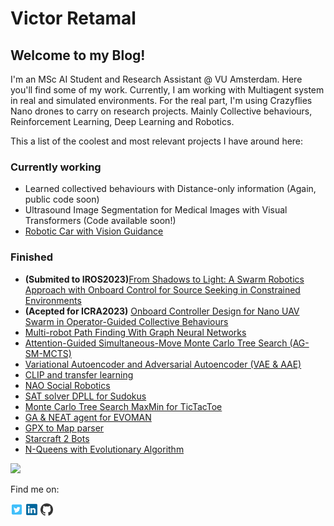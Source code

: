 # Victor Retamal

## **Welcome to my Blog!**

I'm an MSc AI Student and Research Assistant @ VU Amsterdam. 
Here you'll find some of my work. Currently, I am working with Multiagent system in real and simulated environments. For the real part, I'm using Crazyflies Nano drones to carry on research projects. Mainly Collective behaviours, Reinforcement Learning, Deep Learning and Robotics.


This a list of the coolest and most relevant projects I have around here:

### **Currently working**

- Learned collectived behaviours with Distance-only information (Again, public code soon)
- Ultrasound Image Segmentation for Medical Images with Visual Transformers (Code available soon!)
- [Robotic Car with Vision Guidance](https://github.com/RetamalVictor/robot-car)

### **Finished**

- **(Submited to IROS2023)**[From Shadows to Light: A Swarm Robotics Approach with Onboard Control for Source Seeking in Constrained Environments](https://github.com/tugayalperen/IROS23gradfollower)
- **(Acepted for ICRA2023)** [Onboard Controller Design for Nano UAV Swarm in Operator-Guided Collective Behaviours](https://github.com/RetamalVictor/crazyflie-firmware-VU)
- [Multi-robot Path Finding With Graph Neural Networks](https://github.com/RetamalVictor/MAPF-GNN)
- [Attention-Guided Simultaneous-Move Monte Carlo Tree Search (AG-SM-MCTS)](https://github.com/RetamalVictor/A3C-Attention-for-Simultaneous-game)
- [Variational Autoencoder and Adversarial Autoencoder (VAE & AAE)](https://github.com/RetamalVictor/uvadlc_practicals_2022/tree/main/VAE_and_AAE)
- [CLIP and transfer learning](https://github.com/RetamalVictor/uvadlc_practicals_2022/tree/main/CLIP_and_transferLearning)
- [NAO Social Robotics](https://github.com/RetamalVictor/NAO-Robot-Social-interations)
- [SAT solver DPLL for Sudokus](https://github.com/RetamalVictor/SAT_Solver)
- [Monte Carlo Tree Search MaxMin for TicTacToe](https://github.com/RetamalVictor/MCTS_TicTacToe)
- [GA & NEAT agent for EVOMAN](https://github.com/RetamalVictor/Genetic-Algorithm-and-NEAT-generalist-agent-Evoman)
- [GPX to Map parser](https://github.com/RetamalVictor/GPX_ParserApp)
- [Starcraft 2 Bots](https://github.com/RetamalVictor/starcraft-bot-amsterdam)
- [N-Queens with Evolutionary Algorithm](https://github.com/RetamalVictor/NQueens_problem_EA)


<p>
  <img height="180em" src="https://github-readme-stats-alpha-mauve.vercel.app/api/top-langs/?username=RetamalVictor&show_icons=true&hide_border=true&layout=compact&langs_count=8&theme=transparent"/>
</p>

Find me on:

[<img src="assets\icons\twit.png" alt="Twitter" width="20" height="20"/>](https://twitter.com/Victor_Retamal_)
[<img src="assets\icons\link.png" alt="LinkedIn" width="20" height="20"/>](https://www.linkedin.com/in/victor-retamal/)
[<img src="assets\icons\GitHub_logo.png" alt="GitHub" width="20" height="20"/>](https://github.com/RetamalVictor)

